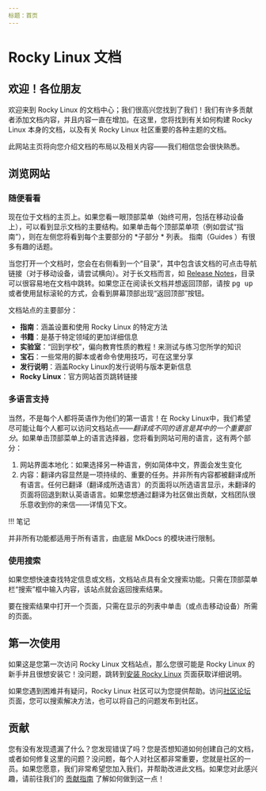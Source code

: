 ```yaml
---
标题：首页
---
```


# Rocky Linux 文档

## 欢迎！各位朋友

欢迎来到 Rocky Linux 的文档中心；我们很高兴您找到了我们！我们有许多贡献者添加文档内容，并且内容一直在增加。在这里，您将找到有关如何构建 Rocky Linux 本身的文档，以及有关 Rocky Linux 社区重要的各种主题的文档。

此网站主页将向您介绍文档的布局以及相关内容——我们相信您会很快熟悉。

## 浏览网站

### 随便看看

现在位于文档的主页上。如果您看一眼顶部菜单（始终可用，包括在移动设备上），可以看到显示文档的主要结构。如果单击每个顶部菜单项（例如尝试“指南”），则在左侧您将看到每个主要部分的 *子部分 * 列表。 指南（Guides ）有很多有趣的话题。

当您打开一个文档时，您会在右侧看到一个“目录”，其中包含该文档的可点击导航链接（对于移动设备，请尝试横向）。对于长文档而言，如 [Release Notes](release_notes/8.4.md)，目录可以很容易地在文档中跳转。如果您正在阅读长文档并想返回顶部，请按 <kbd>pg up</kbd>或者使用鼠标滚轮的方式，会看到屏幕顶部出现“返回顶部”按钮。

文档站点的主要部分：

* **指南**：涵盖设置和使用 Rocky Linux 的特定方法
* **书籍**：是基于特定领域的更加详细信息
* **实验室**：“回到学校”，偏向教育性质的教程！来测试与练习您所学的知识
* **宝石**：一些常用的脚本或者命令使用技巧，可在这里分享
* **发行说明**：涵盖Rocky Linux的发行说明与版本更新信息
* **Rocky Linux**：官方网站首页跳转链接

### 多语言支持

当然，不是每个人都将英语作为他们的第一语言！在 Rocky Linux中，我们希望尽可能让每个人都可以访问文档站点——*翻译成不同的语言是其中的一个重要部分*。如果单击顶部菜单上的语言选择器，您将看到网站可用的语言，这有两个部分：

1. 网站界面本地化：如果选择另一种语言，例如简体中文，界面会发生变化
1. 内容：翻译内容显然是一项持续的、重要的任务。并非所有内容都被翻译成所有语言。任何已翻译（翻译成所选语言）的页面将以所选语言显示，未翻译的页面将回退到默认英语语言。如果您想通过翻译为社区做出贡献，文档团队很乐意收到你的来信——详情见下文。

!!! 笔记

   并非所有功能都适用于所有语言，由底层 MkDocs 的模块进行限制。

### 使用搜索

如果您想快速查找特定信息或文档，文档站点具有全文搜索功能。只需在顶部菜单栏“搜索”框中输入内容，该站点就会返回搜索结果。

要在搜索结果中打开一个页面，只需在显示的列表中单击（或点击移动设备）所需的页面。

## 第一次使用

如果这是您第一次访问 Rocky Linux 文档站点，那么您很可能是 Rocky Linux 的新手并且很想安装它！没问题，跳转到[安装 Rocky Linux](guides/installation.md) 页面获取详细说明。

如果您遇到困难并有疑问，Rocky Linux 社区可以为您提供帮助。访问[社区论坛](https://forums.rockylinux.org) 页面，您可以搜索解决方法，也可以将自己的问题发布到社区。


## 贡献

您有没有发现遗漏了什么？您发现错误了吗？您是否想知道如何创建自己的文档，或者如何修复这里的问题？没问题，每个人对社区都非常重要，您就是社区的一员。如果您愿意，我们非常希望您加入我们，并帮助改进此文档。如果您对此感兴趣，请前往我们的 [贡献指南](https://github.com/rocky-linux/documentation/blob/main/README.md) 了解如何做到这一点！

